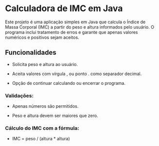 # Calculadora de IMC em Java

Este projeto é uma aplicação simples em Java que calcula o Índice de Massa Corporal (IMC) a partir do peso e altura informados pelo usuário.
O programa inclui tratamento de erros e garante que apenas valores numéricos e positivos sejam aceitos.

## Funcionalidades

  - Solicita peso e altura ao usuário.

  - Aceita valores com vírgula , ou ponto . como separador decimal.

  -   Opção de continuar calculando ou encerrar o programa.

### Validações:

  - Apenas números são permitidos.

  - Peso e altura devem ser maiores que zero.

### Cálculo do IMC com a fórmula:

  - IMC = peso / (altura * altura)
